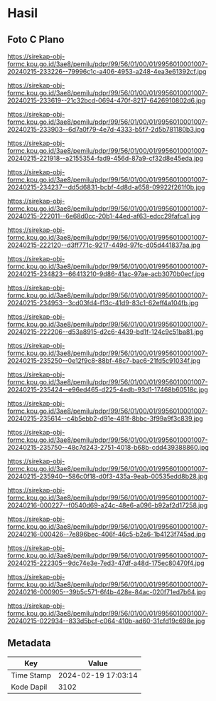 # Hasil

## Foto C Plano

https://sirekap-obj-formc.kpu.go.id/3ae8/pemilu/pdpr/99/56/01/00/01/9956010001007-20240215-233226--79996c1c-a406-4953-a248-4ea3e61392cf.jpg

https://sirekap-obj-formc.kpu.go.id/3ae8/pemilu/pdpr/99/56/01/00/01/9956010001007-20240215-233619--21c32bcd-0694-470f-8217-6426910802d6.jpg

https://sirekap-obj-formc.kpu.go.id/3ae8/pemilu/pdpr/99/56/01/00/01/9956010001007-20240215-233903--6d7a0f79-4e7d-4333-b5f7-2d5b781180b3.jpg

https://sirekap-obj-formc.kpu.go.id/3ae8/pemilu/pdpr/99/56/01/00/01/9956010001007-20240215-221918--a2155354-fad9-456d-87a9-cf32d8e45eda.jpg

https://sirekap-obj-formc.kpu.go.id/3ae8/pemilu/pdpr/99/56/01/00/01/9956010001007-20240215-234237--dd5d6831-bcbf-4d8d-a658-09922f261f0b.jpg

https://sirekap-obj-formc.kpu.go.id/3ae8/pemilu/pdpr/99/56/01/00/01/9956010001007-20240215-222011--6e68d0cc-20b1-44ed-af63-edcc29fafca1.jpg

https://sirekap-obj-formc.kpu.go.id/3ae8/pemilu/pdpr/99/56/01/00/01/9956010001007-20240215-222120--d3ff771c-9217-449d-97fc-d05d441837aa.jpg

https://sirekap-obj-formc.kpu.go.id/3ae8/pemilu/pdpr/99/56/01/00/01/9956010001007-20240215-234823--66413210-9d86-41ac-97ae-acb3070b0ecf.jpg

https://sirekap-obj-formc.kpu.go.id/3ae8/pemilu/pdpr/99/56/01/00/01/9956010001007-20240215-234953--3cd03fd4-f13c-41d9-83c1-62eff4a104fb.jpg

https://sirekap-obj-formc.kpu.go.id/3ae8/pemilu/pdpr/99/56/01/00/01/9956010001007-20240215-222206--d53a8915-d2c6-4439-bd1f-124c9c51ba81.jpg

https://sirekap-obj-formc.kpu.go.id/3ae8/pemilu/pdpr/99/56/01/00/01/9956010001007-20240215-235250--0e12f9c8-88bf-48c7-bac6-21fd5c91034f.jpg

https://sirekap-obj-formc.kpu.go.id/3ae8/pemilu/pdpr/99/56/01/00/01/9956010001007-20240215-235424--e96ed465-d225-4edb-93d1-17468b60518c.jpg

https://sirekap-obj-formc.kpu.go.id/3ae8/pemilu/pdpr/99/56/01/00/01/9956010001007-20240215-235614--c4b5ebb2-d91e-481f-8bbc-3f99a9f3c839.jpg

https://sirekap-obj-formc.kpu.go.id/3ae8/pemilu/pdpr/99/56/01/00/01/9956010001007-20240215-235750--48c7d243-2751-4018-b68b-cdd439388860.jpg

https://sirekap-obj-formc.kpu.go.id/3ae8/pemilu/pdpr/99/56/01/00/01/9956010001007-20240215-235940--586c0f18-d0f3-435a-9eab-00535edd8b28.jpg

https://sirekap-obj-formc.kpu.go.id/3ae8/pemilu/pdpr/99/56/01/00/01/9956010001007-20240216-000227--f0540d69-a24c-48e6-a096-b92af2d17258.jpg

https://sirekap-obj-formc.kpu.go.id/3ae8/pemilu/pdpr/99/56/01/00/01/9956010001007-20240216-000426--7e896bec-406f-46c5-b2a6-1b4123f745ad.jpg

https://sirekap-obj-formc.kpu.go.id/3ae8/pemilu/pdpr/99/56/01/00/01/9956010001007-20240215-222305--9dc74e3e-7ed3-47df-a48d-175ec80470f4.jpg

https://sirekap-obj-formc.kpu.go.id/3ae8/pemilu/pdpr/99/56/01/00/01/9956010001007-20240216-000905--39b5c571-6f4b-428e-84ac-020f71ed7b64.jpg

https://sirekap-obj-formc.kpu.go.id/3ae8/pemilu/pdpr/99/56/01/00/01/9956010001007-20240215-022934--833d5bcf-c064-410b-ad60-31cfd19c698e.jpg


## Metadata

| Key        | Value               |
| ---------- | ------------------- |
| Time Stamp | 2024-02-19 17:03:14 |
| Kode Dapil | 3102                |



